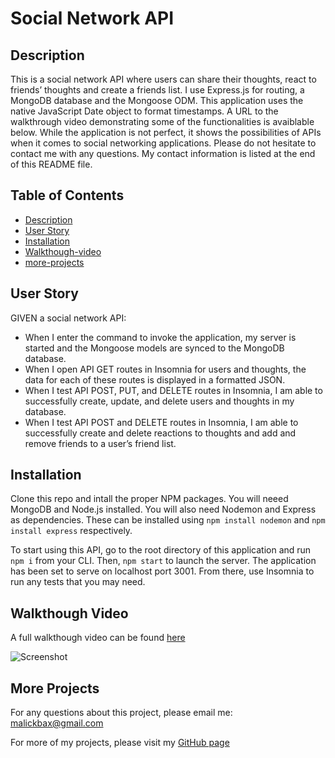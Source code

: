 # Social Network API
## Description
This is a social network API where users can share their thoughts, react to friends’ thoughts and create a friends list. I use Express.js for routing, a MongoDB database and the Mongoose ODM. This application uses the native JavaScript Date object to format timestamps. A URL to the walkthrough video demonstrating some of the functionalities is avaiblable below. While the application is not perfect, it shows the possibilities of APIs when it comes to social networking applications. Please do not hesitate to contact me with any questions. My contact information is listed at the end of this README file. 

## Table of Contents
- [Description](#description)
- [User Story](#user-story)
- [Installation](#installation)
- [Walkthough-video](#walkthrough-video)
- [more-projects](#more-projects)

## User Story
GIVEN a social network API:
- When I enter the command to invoke the application, my server is started and the Mongoose models are synced to the MongoDB database.
- When I open API GET routes in Insomnia for users and thoughts, the data for each of these routes is displayed in a formatted JSON.
- When I test API POST, PUT, and DELETE routes in Insomnia, I am able to successfully create, update, and delete users and thoughts in my database.
- When I test API POST and DELETE routes in Insomnia, I am able to successfully create and delete reactions to thoughts and add and remove friends to a user’s friend list.

## Installation 
Clone this repo and intall the proper NPM packages. You will neeed MongoDB and Node.js installed. You will also need Nodemon and Express as dependencies. These can be installed using `npm install nodemon` and `npm install express` respectively. 

To start using this API, go to the root directory of this application and run `npm i` from your CLI. Then, `npm start` to launch the server. The application has been set to serve on localhost port 3001. From there, use Insomnia to run any tests that you may need.

## Walkthough Video
A full walkthough video can be found [here](https://drive.google.com/file/d/1_0kt4sclbheGYw2ph0CYW5Pn39C264s_/view?usp=sharing)

![Screenshot](/assets/malick-ba-tutorial.gif)

## More Projects
For any questions about this project, please email me: malickbax@gmail.com

For more of my projects, please visit my [GitHub page](https://github.com/malickbax)
